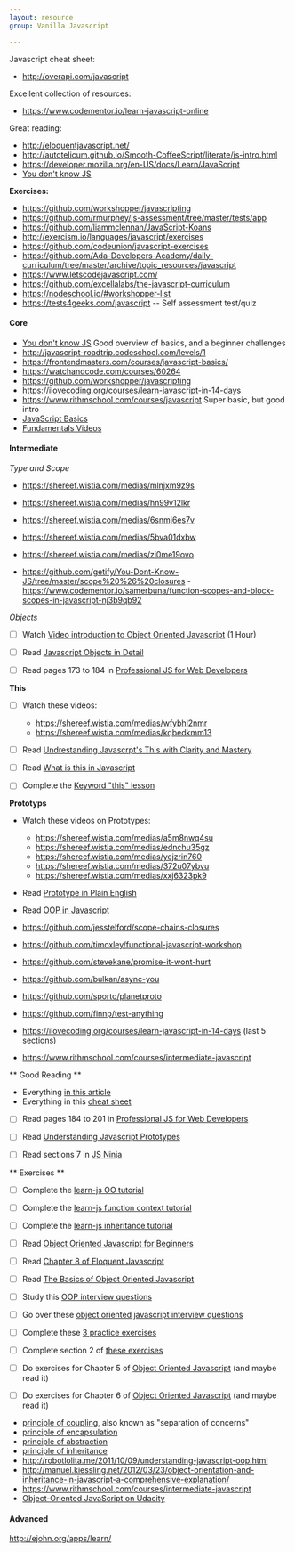 ```yaml
---
layout: resource
group: Vanilla Javascript

---
```

<!-- General resources go here -->

Javascript cheat sheet:
- <http://overapi.com/javascript>

Excellent collection of resources:
- <https://www.codementor.io/learn-javascript-online>

Great reading:
- <http://eloquentjavascript.net/>
- <http://autotelicum.github.io/Smooth-CoffeeScript/literate/js-intro.html>
- <https://developer.mozilla.org/en-US/docs/Learn/JavaScript>
- [You don't know JS](https://github.com/getify/You-Dont-Know-JS)

**Exercises:**

- <https://github.com/workshopper/javascripting>
- <https://github.com/rmurphey/js-assessment/tree/master/tests/app>
- <https://github.com/liammclennan/JavaScript-Koans>
- <http://exercism.io/languages/javascript/exercises>
- <https://github.com/codeunion/javascript-exercises>
- <https://github.com/Ada-Developers-Academy/daily-curriculum/tree/master/archive/topic_resources/javascript>
- <https://www.letscodejavascript.com/>
- <https://github.com/excellalabs/the-javascript-curriculum>
- <https://nodeschool.io/#workshopper-list>
- <https://tests4geeks.com/javascript> -- Self assessment test/quiz


#### Core

- [You don't know JS](https://github.com/getify/You-Dont-Know-JS/blob/master/up%20&%20going/ch1.md#practice) Good overview of basics, and a beginner challenges
- <http://javascript-roadtrip.codeschool.com/levels/1>
- <https://frontendmasters.com/courses/javascript-basics/>
- <https://watchandcode.com/courses/60264>
- <https://github.com/workshopper/javascripting>
- <https://ilovecoding.org/courses/learn-javascript-in-14-days>
- <https://www.rithmschool.com/courses/javascript> Super basic, but good intro
- [JavaScript Basics](https://www.udacity.com/course/javascript-basics--ud804)
- [Fundamentals Videos](https://channel9.msdn.com/Series/JavaScript-Fundamentals-Development-for-Absolute-Beginners)

#### Intermediate



*Type and Scope*

- https://shereef.wistia.com/medias/mlnjxm9z9s
- https://shereef.wistia.com/medias/hn99v12lkr
- https://shereef.wistia.com/medias/6snmj6es7v
- https://shereef.wistia.com/medias/5bva01dxbw
- https://shereef.wistia.com/medias/zi0me19ovo

- <https://github.com/getify/You-Dont-Know-JS/tree/master/scope%20%26%20closures>
-<https://www.codementor.io/samerbuna/function-scopes-and-block-scopes-in-javascript-nj3b9qb92>

*Objects*

- [ ] Watch [Video introduction to Object Oriented Javascript](https://www.youtube.com/watch?v=O8wwnhdkPE4) (1 Hour)
- [ ] Read [Javascript Objects in Detail](http://javascriptissexy.com/javascript-objects-in-detail/)
- [ ] Read pages 173 to 184 in [Professional JS for Web Developers][projs]


**This**

- [ ] Watch these videos:
  - https://shereef.wistia.com/medias/wfybhl2nmr
  - https://shereef.wistia.com/medias/kqbedkmm13
- [ ] Read [Undrestanding Javascrpt's This with Clarity and Mastery](http://javascriptissexy.com/understand-javascripts-this-with-clarity-and-master-it/)
- [ ] Read [What is this in Javascript](http://www.code-sample.com/2015/06/what-is-this-in-javascript.html)
- [ ] Complete the [Keyword "this" lesson][udacity]


**Prototyps**

- Watch these videos on Prototypes:
  - https://shereef.wistia.com/medias/a5m8nwq4su
  - https://shereef.wistia.com/medias/ednchu35gz
  - https://shereef.wistia.com/medias/yejzrin760
  - https://shereef.wistia.com/medias/372u07ybvu
  - https://shereef.wistia.com/medias/xxj6323pk9
- Read [Prototype in Plain English](http://javascriptissexy.com/javascript-prototype-in-plain-detailed-language/)
- Read [OOP in Javascript](http://javascriptissexy.com/oop-in-javascript-what-you-need-to-know/)



- <https://github.com/jesstelford/scope-chains-closures>
- <https://github.com/timoxley/functional-javascript-workshop>
- <https://github.com/stevekane/promise-it-wont-hurt>
- <https://github.com/bulkan/async-you>
- <https://github.com/sporto/planetproto>
- <https://github.com/finnp/test-anything>
- <https://ilovecoding.org/courses/learn-javascript-in-14-days> (last 5 sections)
- <https://www.rithmschool.com/courses/intermediate-javascript>

** Good Reading **

- Everything [in this article](http://javascriptissexy.com/oop-in-javascript-what-you-need-to-know/)
- Everything in this [cheat sheet][cheat]
- [ ] Read pages 184 to 201 in [Professional JS for Web Developers][projs]
- [ ] Read [Understanding Javascript Prototypes](https://javascriptweblog.wordpress.com/2010/06/07/understanding-javascript-prototypes/)
- [ ] Read sections 7 in [JS Ninja](ninja)



** Exercises **

- [ ] Complete the [learn-js OO tutorial](https://www.learn-js.org/en/Object_Oriented_JavaScript)
- [ ] Complete the [learn-js function context tutorial](https://www.learn-js.org/en/Function_Context)
- [ ] Complete the [learn-js inheritance tutorial](https://www.learn-js.org/en/Inheritance)
- [ ] Read [Object Oriented Javascript for Beginners](https://developer.mozilla.org/en-US/docs/Learn/JavaScript/Objects/Object-oriented_JS)
- [ ] Read [Chapter 8 of Eloquent Javascript](http://eloquentjavascript.net/1st_edition/chapter8.html)
- [ ] Read [The Basics of Object Oriented Javascript](https://code.tutsplus.com/tutorials/the-basics-of-object-oriented-javascript--net-7670)
- [ ] Study this [OOP interview questions](http://www.code-sample.com/2015/04/javascript-interview-questions-answers.html)
- [ ] Go over these [object oriented javascript interview questions](https://blog.kevinchisholm.com/object-oriented-javascript/javascript-interview-questions-object-oriented-javascript/)
- [ ] Complete these [3 practice exercises](https://www.ibm.com/developerworks/library/wa-objects-pr/)
- [ ] Complete section 2 of [these exercises](http://ynonperek.com/javascript-exer.html)
- [ ] Do exercises for Chapter 5 of [Object Oriented Javascript][oojs] (and maybe read it)
- [ ] Do exercises for Chapter 6 of [Object Oriented Javascript][oojs] (and maybe read it)



- [principle of coupling][principle-coupling], also known as "separation of concerns"
- [principle of encapsulation][principle-encapsulation]
- [principle of abstraction][principle-abstraction]
- [principle of inheritance][principle-inheritance]
- <http://robotlolita.me/2011/10/09/understanding-javascript-oop.html>
- <http://manuel.kiessling.net/2012/03/23/object-orientation-and-inheritance-in-javascript-a-comprehensive-explanation/>
- <https://www.rithmschool.com/courses/intermediate-javascript>
- [Object-Oriented JavaScript on Udacity](https://www.udacity.com/course/object-oriented-javascript--ud015)

#### Advanced

<http://ejohn.org/apps/learn/>


<!-- #### Jedi -->




[principle-encapsulation]: https://gamedevelopment.tutsplus.com/tutorials/quick-tip-the-oop-principle-of-encapsulation--gamedev-2187
[principle-abstraction]: https://gamedevelopment.tutsplus.com/tutorials/quick-tip-the-oop-principle-of-abstraction--gamedev-2386
[principle-inheritance]: https://gamedevelopment.tutsplus.com/tutorials/quick-tip-the-oop-principle-of-inheritance--gamedev-2536
[principle-coupling]: https://gamedevelopment.tutsplus.com/tutorials/quick-tip-the-oop-principle-of-coupling--gamedev-1935




[udacity]:https://www.udacity.com/course/object-oriented-javascript--ud015
[projs]:ftp://ftp.micronet-rostov.ru/linux-support/books/programming/JavaScript/Wrox.Professional.JavaScript.for.Web.Developers.3rd.Edition.Jan.2012.pdf
[ninja]:https://github.com/GuildCrafts/core-object-oriented-javascript/raw/master/Books/Secrets%20of%20the%20JavaScript%20Ninja%20-%20John%20Resig%20and%20Bear%20Bibeault%20-%20December%202012.pdf
[cheat]:https://github.com/GuildCrafts/core-object-oriented-javascript/raw/master/Books/Objects-Cheat-Sheet.pdf
[oojs]:ftp://ftp.micronet-rostov.ru/linux-support/books/programming/JavaScript/[Packt]%20-%20Object-Oriented%20JavaScript%20-%20[Stefanov].pdf
